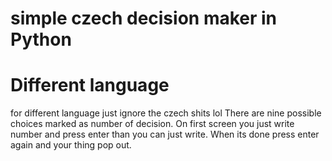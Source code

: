 # simple czech decision maker in Python

# Different language
for different language just ignore the czech shits lol
There are nine possible choices marked as number of decision.
On first screen you just write number and press enter than you can just write. When its done press enter again and your thing pop out. 
